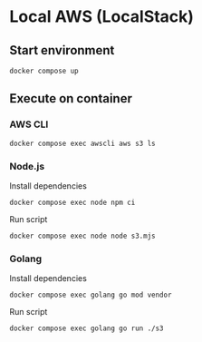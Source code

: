 # Local AWS (LocalStack)

## Start environment

```shell
docker compose up
```

## Execute on container

### AWS CLI

```shell
docker compose exec awscli aws s3 ls
```

### Node.js

Install dependencies

```shell
docker compose exec node npm ci
```

Run script

```shell
docker compose exec node node s3.mjs
```

### Golang

Install dependencies

```shell
docker compose exec golang go mod vendor
```

Run script

```shell
docker compose exec golang go run ./s3
```
